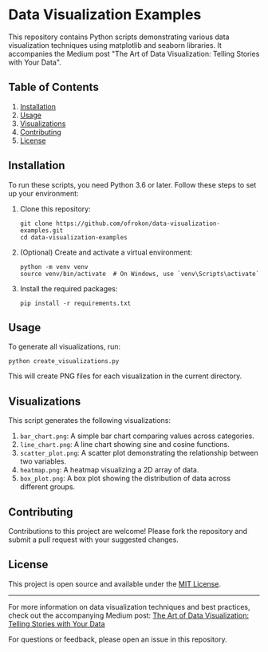 # Data Visualization Examples

This repository contains Python scripts demonstrating various data visualization techniques using matplotlib and seaborn libraries. It accompanies the Medium post "The Art of Data Visualization: Telling Stories with Your Data".

## Table of Contents
1. [Installation](#installation)
2. [Usage](#usage)
3. [Visualizations](#visualizations)
4. [Contributing](#contributing)
5. [License](#license)

## Installation

To run these scripts, you need Python 3.6 or later. Follow these steps to set up your environment:

1. Clone this repository:
   ```
   git clone https://github.com/ofrokon/data-visualization-examples.git
   cd data-visualization-examples
   ```

2. (Optional) Create and activate a virtual environment:
   ```
   python -m venv venv
   source venv/bin/activate  # On Windows, use `venv\Scripts\activate`
   ```

3. Install the required packages:
   ```
   pip install -r requirements.txt
   ```

## Usage

To generate all visualizations, run:

```
python create_visualizations.py
```

This will create PNG files for each visualization in the current directory.

## Visualizations

This script generates the following visualizations:

1. `bar_chart.png`: A simple bar chart comparing values across categories.
2. `line_chart.png`: A line chart showing sine and cosine functions.
3. `scatter_plot.png`: A scatter plot demonstrating the relationship between two variables.
4. `heatmap.png`: A heatmap visualizing a 2D array of data.
5. `box_plot.png`: A box plot showing the distribution of data across different groups.

## Contributing

Contributions to this project are welcome! Please fork the repository and submit a pull request with your suggested changes.

## License

This project is open source and available under the [MIT License](LICENSE).

---

For more information on data visualization techniques and best practices, check out the accompanying Medium post: [The Art of Data Visualization: Telling Stories with Your Data](https://medium.com/@mroko001/the-art-of-data-visualization-telling-stories-with-your-data-1f77e180449e)

For questions or feedback, please open an issue in this repository.
